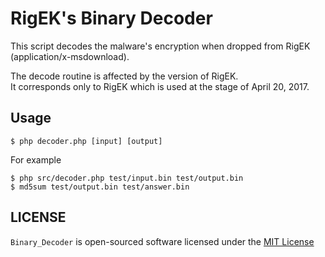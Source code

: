 # RigEK's Binary Decoder
This script decodes the malware's encryption when dropped from RigEK (application/x-msdownload).

The decode routine is affected by the version of RigEK.  
It corresponds only to RigEK which is used at the stage of April 20, 2017.

## Usage
```
$ php decoder.php [input] [output]
```

For example
```
$ php src/decoder.php test/input.bin test/output.bin
$ md5sum test/output.bin test/answer.bin
```

## LICENSE
```Binary_Decoder``` is open-sourced software licensed under the [MIT License](LICENSE)